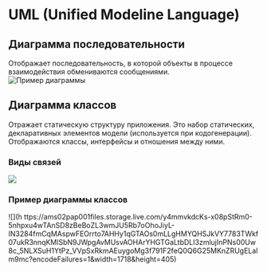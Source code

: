 # UML (Unified Modeline Language)

## Диаграмма последовательности

Отображает последовательность, в которой объекты в 
процессе взаимодействия обмениваются сообщениями. <br>
![Пример диаграммы](https://cf.ppt-online.org/files/slide/8/8N6DdjGykQixR7sYKlLnpFOqZgCeozfthAaWIV/slide-11.jpg)

## Диаграмма классов

Отражает статическую структуру приложения. 
Это набор статических, декларативных элементов модели (используется при кодогенерации). 
Отображаются классы, интерфейсы и отношения между ними. 

### Виды связей

![](http://images.myshared.ru/5/493178/slide_63.jpg)


### Пример диаграммы классов

![](h   ttps://ams02pap001files.storage.live.com/y4mmvkdcKs-x08pStRm0-5nhpxu4wTAnSD8zBeBoZL3wmJU5Rb7oOhoJiyL-IN3284fmCqMAspwFEOrrto7AHHy1qGTAOs0mLLgHMYQHSJkVY7783TWkf07ukR3nnqKMlSbN9JWpgAvMUsvAOHArYHGTGaLtbDLI3zmlujInPNs00Uw8c_5NLXSuH1YtPz_VVpSxRkmAEuygoMg3f791F2feQ0Q6G25MKnZRUgELaIm9mc?encodeFailures=1&width=1718&height=405)